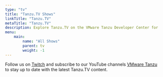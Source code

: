 ```yaml
---
type: "tv"
title: "Tanzu.TV Shows"
linkTitle: "Tanzu.TV"
metaTitle: "Tanzu.TV"
description: Explore Tanzu.TV on the VMware Tanzu Developer Center for live demos of modern application development technologies, webinars, and episodes covering coding, Kubernetes, and more!
menu:
    main:
        name: "All Shows"
        parent: tv
        weight: -1
---
```

Follow us on [Twitch](https://www.twitch.tv/vmwaretanzu) and subscribe to our YouTube channels [VMware Tanzu](https://www.youtube.com/channel/UCzd8R3vkpllD4CJn_5g5sKg) to stay up to date with the latest Tanzu.TV content.
</br>
</br>